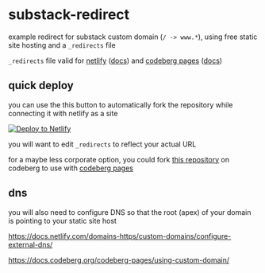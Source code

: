 # substack-redirect
example redirect for substack custom domain (`/ -> www.*`), using free static site hosting and a `_redirects` file

`_redirects` file valid for [netlify](https://www.netlify.com/) ([docs](https://docs.netlify.com/routing/redirects/redirect-options/)) and [codeberg pages](https://codeberg.page/) ([docs](https://docs.codeberg.org/codeberg-pages/redirects/))

## quick deploy

you can use the this button to automatically fork the repository while connecting it with netlify as a site

[![Deploy to Netlify](https://www.netlify.com/img/deploy/button.svg)](https://app.netlify.com/start/deploy?repository=https://github.com/pharmacologic/substack-redirect)

you will want to edit `_redirects` to reflect your actual URL

for a maybe less corporate option, you could fork [this repository](https://codeberg.org/pharmacologic/substack-redirect) on codeberg to use with [codeberg pages](https://codeberg.page)

## dns

you will also need to configure DNS so that the root (apex) of your domain is pointing to your static site host

https://docs.netlify.com/domains-https/custom-domains/configure-external-dns/

https://docs.codeberg.org/codeberg-pages/using-custom-domain/

